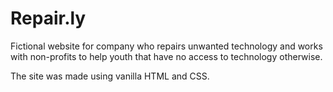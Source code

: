 # Repair.ly
Fictional website for company who repairs unwanted technology and works with non-profits to help youth that have no access to technology otherwise.

The site was made using vanilla HTML and CSS.
